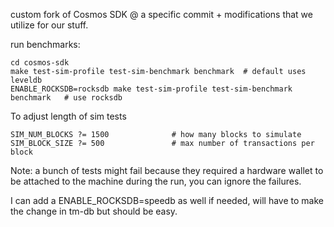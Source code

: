 custom fork of Cosmos SDK @ a specific commit + modifications that we utilize for our stuff.

run benchmarks:
```
cd cosmos-sdk
make test-sim-profile test-sim-benchmark benchmark  # default uses leveldb
ENABLE_ROCKSDB=rocksdb make test-sim-profile test-sim-benchmark benchmark   # use rocksdb
```

To adjust length of sim tests

```
SIM_NUM_BLOCKS ?= 1500              # how many blocks to simulate
SIM_BLOCK_SIZE ?= 500               # max number of transactions per block
```     

Note: a bunch of tests might fail because they required a hardware wallet to be attached to the machine during the run, you can ignore the failures. 

I can add a ENABLE_ROCKSDB=speedb as well if needed, will have to make the change in tm-db but should be easy.
